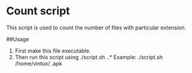 # Count script

This script is used to count the number of files with particular extension. 

##Usage

1. First make this file executable.
2. Then run this script using ./script.sh <location> <extension>
..* Example: ./script.sh /home/vintux/ .apk 
